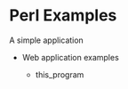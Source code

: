 # Perl Examples
A simple application<br>
<ul>
  <li>Web application examples</li>
    <ul>
      <li>this_program</li>
    <ul>
</ul> 


